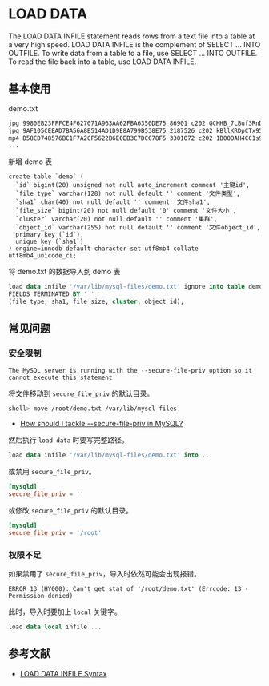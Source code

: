 # LOAD DATA

The LOAD DATA INFILE statement reads rows from a text file into a table at a very high speed. LOAD DATA INFILE is the complement of SELECT ... INTO OUTFILE. To write data from a table to a file, use SELECT ... INTO OUTFILE. To read the file back into a table, use LOAD DATA INFILE. 

## 基本使用

demo.txt

```txt
jpg 9980EB23FFFCE4F627071A963AA62FBA6350DE75 86901 c202 GCHHB_7LBuf3RnDA8alNL6of5IClAIyRyoYfDZUG
jpg 9AF105CEEAD7BA56A8B514AD1D9E8A799B538E75 2187526 c202 kBllKRDpCTx954BUtGswl0lhFGyut0tj9P8rJ1ID
mp4 D58CD748576BC1F7A2CF5622B6E0EB3C7DCC78F5 3301072 c202 1B00OAH4CC1s9pBbq53OpohZPHZfAK-yr93rA6FN
...
```

新增 demo 表

```
create table `demo` (
  `id` bigint(20) unsigned not null auto_increment comment '主键id',
  `file_type` varchar(128) not null default '' comment '文件类型',
  `sha1` char(40) not null default '' comment '文件sha1',
  `file_size` bigint(20) not null default '0' comment '文件大小',
  `cluster` varchar(20) not null default '' comment '集群',
  `object_id` varchar(255) not null default '' comment '文件object_id',
  primary key (`id`),
  unique key (`sha1`)
) engine=innodb default character set utf8mb4 collate utf8mb4_unicode_ci;
```

将 demo.txt 的数据导入到 demo 表

```sql
load data infile '/var/lib/mysql-files/demo.txt' ignore into table demo 
FIELDS TERMINATED BY ' ' 
(file_type, sha1, file_size, cluster, object_id);
```

## 常见问题

### 安全限制

```
The MySQL server is running with the --secure-file-priv option so it cannot execute this statement
```

将文件移动到 `secure_file_priv` 的默认目录。

```sh
shell> move /root/demo.txt /var/lib/mysql-files
```

- [How should I tackle --secure-file-priv in MySQL?](https://stackoverflow.com/questions/32737478/how-should-i-tackle-secure-file-priv-in-mysql)

然后执行 `load data` 时要写完整路径。

```sql
load data infile '/var/lib/mysql-files/demo.txt' into ...
```

或禁用 `secure_file_priv`。

```conf
[mysqld]
secure_file_priv = ''
```

或修改 `secure_file_priv` 的默认目录。

```conf
[mysqld]
secure_file_priv = '/root'
```

### 权限不足

如果禁用了 `secure_file_priv`，导入时依然可能会出现报错。

```
ERROR 13 (HY000): Can't get stat of '/root/demo.txt' (Errcode: 13 - Permission denied)
```

此时，导入时要加上 `local` 关键字。

```sql
load data local infile ...
```

## 参考文献

- [LOAD DATA INFILE Syntax](https://dev.mysql.com/doc/refman/5.7/en/load-data.html)
